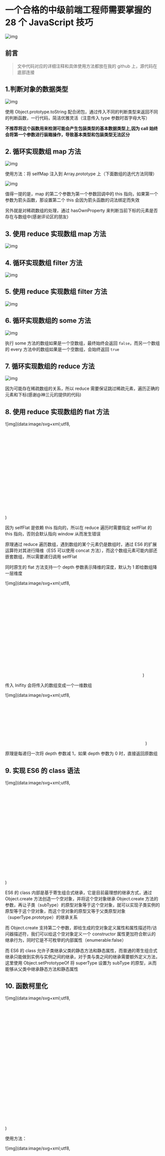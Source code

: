 # 一个合格的中级前端工程师需要掌握的 28 个 JavaScript 技巧



![img](https://user-gold-cdn.xitu.io/2019/5/30/16b06aa76f8b5b33?imageView2/0/w/1280/h/960/format/webp/ignore-error/1)



## 前言

> 文中代码对应的详细注释和具体使用方法都放在我的 github 上，源代码在底部连接

## 1.判断对象的数据类型



![img](https://user-gold-cdn.xitu.io/2019/5/30/16b08a60a70f5077?imageView2/0/w/1280/h/960/format/webp/ignore-error/1)



使用 Object.prototype.toString 配合闭包，通过传入不同的判断类型来返回不同的判断函数，一行代码，简洁优雅灵活（注意传入 type 参数时首字母大写）

**不推荐将这个函数用来检测可能会产生包装类型的基本数据类型上,因为 call 始终会将第一个参数进行装箱操作，导致基本类型和包装类型无法区分**

## 2. 循环实现数组 map 方法



![img](https://user-gold-cdn.xitu.io/2019/8/12/16c853cb67357e3b?imageView2/0/w/1280/h/960/format/webp/ignore-error/1)



使用方法：将 selfMap 注入到 Array.prototype 上（下面数组的迭代方法同理）



![img](https://user-gold-cdn.xitu.io/2019/7/1/16bad345b800345a?imageView2/0/w/1280/h/960/format/webp/ignore-error/1)



值得一提的是，map 的第二个参数为第一个参数回调中的 this 指向，如果第一个参数为箭头函数，那设置第二个 this 会因为箭头函数的词法绑定而失效

另外就是对稀疏数组的处理，通过 hasOwnProperty 来判断当前下标的元素是否存在与数组中(感谢评论区的朋友)

## 3. 使用 reduce 实现数组 map 方法



![img](https://user-gold-cdn.xitu.io/2019/5/30/16b06a9d567bab69?imageView2/0/w/1280/h/960/format/webp/ignore-error/1)



## 4. 循环实现数组 filter 方法



![img](https://user-gold-cdn.xitu.io/2019/5/30/16b089dd88abc7e9?imageView2/0/w/1280/h/960/format/webp/ignore-error/1)



## 5. 使用 reduce 实现数组 filter 方法



![img](https://user-gold-cdn.xitu.io/2019/5/30/16b06a9d56d1a917?imageView2/0/w/1280/h/960/format/webp/ignore-error/1)



## 6. 循环实现数组的 some 方法



![img](https://user-gold-cdn.xitu.io/2019/6/2/16b16d392dbd40e2?imageView2/0/w/1280/h/960/format/webp/ignore-error/1)



执行 some 方法的数组如果是一个空数组，最终始终会返回 `false`，而另一个数组的 every 方法中的数组如果是一个空数组，会始终返回 `true`

## 7. 循环实现数组的 reduce 方法



![img](https://user-gold-cdn.xitu.io/2019/6/2/16b16d431e7028e7?imageView2/0/w/1280/h/960/format/webp/ignore-error/1)



因为可能存在稀疏数组的关系，所以 reduce 需要保证跳过稀疏元素，遍历正确的元素和下标(感谢@神三元的提供的代码)

## 8. 使用 reduce 实现数组的 flat 方法



![img](data:image/svg+xml;utf8,<?xml version="1.0"?><svg xmlns="http://www.w3.org/2000/svg" version="1.1" width="1174" height="666"></svg>)



因为 selfFlat 是依赖 this 指向的，所以在 reduce 遍历时需要指定 selfFlat 的 this 指向，否则会默认指向 window 从而发生错误

原理通过 reduce 遍历数组，遇到数组的某个元素仍是数组时，通过 ES6 的扩展运算符对其进行降维（ES5 可以使用 concat 方法），而这个数组元素可能内部还嵌套数组，所以需要递归调用 selfFlat

同时原生的 flat 方法支持一个 depth 参数表示降维的深度，默认为 1 即给数组降一层维度



![img](data:image/svg+xml;utf8,<?xml version="1.0"?><svg xmlns="http://www.w3.org/2000/svg" version="1.1" width="448" height="295"></svg>)



传入 Inifity 会将传入的数组变成一个一维数组



![img](data:image/svg+xml;utf8,<?xml version="1.0"?><svg xmlns="http://www.w3.org/2000/svg" version="1.1" width="457" height="153"></svg>)



原理是每递归一次将 depth 参数减 1，如果 depth 参数为 0 时，直接返回原数组

## 9. 实现 ES6 的 class 语法



![img](data:image/svg+xml;utf8,<?xml version="1.0"?><svg xmlns="http://www.w3.org/2000/svg" version="1.1" width="1174" height="712"></svg>)



ES6 的 class 内部是基于寄生组合式继承，它是目前最理想的继承方式，通过 Object.create 方法创造一个空对象，并将这个空对象继承 Object.create 方法的参数，再让子类（subType）的原型对象等于这个空对象，就可以实现子类实例的原型等于这个空对象，而这个空对象的原型又等于父类原型对象（superType.prototype）的继承关系

而 Object.create 支持第二个参数，即给生成的空对象定义属性和属性描述符/访问器描述符，我们可以给这个空对象定义一个 constructor 属性更加符合默认的继承行为，同时它是不可枚举的内部属性（enumerable:false）

而 ES6 的 class 允许子类继承父类的静态方法和静态属性，而普通的寄生组合式继承只能做到实例与实例之间的继承，对于类与类之间的继承需要额外定义方法，这里使用 Object.setPrototypeOf 将 superType 设置为 subType 的原型，从而能够从父类中继承静态方法和静态属性

## 10. 函数柯里化



![img](data:image/svg+xml;utf8,<?xml version="1.0"?><svg xmlns="http://www.w3.org/2000/svg" version="1.1" width="920" height="738"></svg>)



使用方法：



![img](data:image/svg+xml;utf8,<?xml version="1.0"?><svg xmlns="http://www.w3.org/2000/svg" version="1.1" width="854" height="450"></svg>)



柯里化是函数式编程的一个重要技巧，将使用多个参数的一个函数转换成一系列使用一个参数的函数的技术

函数式编程另一个重要的函数 compose，能够将函数进行组合，而组合的函数只接受一个参数，所以如果有接受多个函数的需求并且需要用到 compose 进行函数组合，就需要使用柯里化对准备组合的函数进行部分求值，让它始终只接受一个参数

借用[冴羽博客](https://juejin.im/post/6844903493740789774)中的一个例子



![img](data:image/svg+xml;utf8,<?xml version="1.0"?><svg xmlns="http://www.w3.org/2000/svg" version="1.1" width="1240" height="599"></svg>)



## 11. 函数柯里化（支持占位符）



![img](data:image/svg+xml;utf8,<?xml version="1.0"?><svg xmlns="http://www.w3.org/2000/svg" version="1.1" width="1280" height="1061"></svg>)



使用方法：



![img](data:image/svg+xml;utf8,<?xml version="1.0"?><svg xmlns="http://www.w3.org/2000/svg" version="1.1" width="854" height="450"></svg>)





![img](data:image/svg+xml;utf8,<?xml version="1.0"?><svg xmlns="http://www.w3.org/2000/svg" version="1.1" width="1240" height="427"></svg>)



通过占位符能让柯里化更加灵活，实现思路是，每一轮传入的参数先去填充上一轮的占位符，如果当前轮参数含有占位符，则放到内部保存的数组末尾，当前轮的元素不会去填充当前轮参数的占位符，只会填充之前传入的占位符

## 12. 偏函数



![img](data:image/svg+xml;utf8,<?xml version="1.0"?><svg xmlns="http://www.w3.org/2000/svg" version="1.1" width="1224" height="810"></svg>)



使用方法：



![img](data:image/svg+xml;utf8,<?xml version="1.0"?><svg xmlns="http://www.w3.org/2000/svg" version="1.1" width="988" height="450"></svg>)



偏函数和柯里化概念类似，个人认为它们区别在于偏函数会固定你传入的几个参数，再一次性接受剩下的参数，而函数柯里化会根据你传入参数不停的返回函数，直到参数个数满足被柯里化前函数的参数个数

Function.prototype.bind 函数就是一个偏函数的典型代表，它接受的第二个参数开始，为预先添加到绑定函数的参数列表中的参数，与 bind 不同的是，上面的这个函数同样支持占位符

## 13. 斐波那契数列及其优化



![img](data:image/svg+xml;utf8,<?xml version="1.0"?><svg xmlns="http://www.w3.org/2000/svg" version="1.1" width="1006" height="822"></svg>)



利用函数记忆，将之前运算过的结果保存下来，对于频繁依赖之前结果的计算能够节省大量的时间，例如斐波那契数列，缺点就是闭包中的 obj 对象会额外占用内存

另外使用动态规划比前者的空间复杂度更低，也是更推荐的解法



![img](https://user-gold-cdn.xitu.io/2019/8/28/16cd6501d6594de3?imageView2/0/w/1280/h/960/format/webp/ignore-error/1)



## 14. 实现函数 bind 方法



![img](https://user-gold-cdn.xitu.io/2019/11/6/16e40a38fc6b8bf6?imageView2/0/w/1280/h/960/format/webp/ignore-error/1)



实现函数的 bind 方法核心是利用 call 绑定 this 指向，同时考虑了一些其他情况，例如

- bind 返回的函数被 new 调用作为构造函数时，绑定的值会失效并且改为 new 指定的对象
- 定义了绑定后函数的 length 属性和 name 属性（不可枚举属性）
- 绑定后函数的 prototype 需指向原函数的 prototype（`真实情况中绑定后的函数是没有 prototype 的，取而代之在绑定后的函数中有个 内部属性 [[TargetFunction]] 保存原函数，当将绑定后函数作为构造函数时，将创建的实例的 __proto__ 指向 [[TargetFunction]] 的 prototype，这里无法模拟内部属性，所以直接声明了一个 prototype 属性`）

## 15. 实现函数 call 方法



![img](data:image/svg+xml;utf8,<?xml version="1.0"?><svg xmlns="http://www.w3.org/2000/svg" version="1.1" width="1240" height="530"></svg>)



原理就是将函数作为传入的上下文参数（context）的属性执行，这里为了防止属性冲突使用了 ES6 的 Symbol 类型

## 16. 简易的 CO 模块



![img](data:image/svg+xml;utf8,<?xml version="1.0"?><svg xmlns="http://www.w3.org/2000/svg" version="1.1" width="1038" height="1154"></svg>)



使用方法：



![img](data:image/svg+xml;utf8,<?xml version="1.0"?><svg xmlns="http://www.w3.org/2000/svg" version="1.1" width="736" height="676"></svg>)



run 函数接受一个生成器函数，每当 run 函数包裹的生成器函数遇到 yield 关键字就会停止，当 yield 后面的 promise 被解析成功后会自动调用 next 方法执行到下个 yield 关键字处，最终就会形成每当一个 promise 被解析成功就会解析下个 promise，当全部解析成功后打印所有解析的结果，衍变为现在用的最多的 async/await 语法

## 17. 函数防抖



![img](data:image/svg+xml;utf8,<?xml version="1.0"?><svg xmlns="http://www.w3.org/2000/svg" version="1.1" width="1022" height="1228"></svg>)



leading 为是否在进入时立即执行一次，原理是利用定时器，如果在规定时间内再次触发事件会将上次的定时器清除，即不会执行函数并重新设置一个新的定时器，直到超过规定时间自动触发定时器中的函数

同时通过闭包向外暴露了一个 cancel 函数，使得外部能直接清除内部的计数器

## 18. 函数节流



![img](https://user-gold-cdn.xitu.io/2019/5/30/16b06a9e860d7c7d?imageView2/0/w/1280/h/960/format/webp/ignore-error/1)



和函数防抖类似，区别在于内部额外使用了时间戳作为判断，在一段时间内没有触发事件才允许下次事件触发，同时新增了 trailing 选项，表示是否在最后额外触发一次

## 19. 图片懒加载



![img](https://user-gold-cdn.xitu.io/2019/5/30/16b06a9e883485e5?imageView2/0/w/1280/h/960/format/webp/ignore-error/1)



getBoundClientRect 的实现方式，监听 scroll 事件（建议给监听事件添加节流），图片加载完会从 img 标签组成的 DOM 列表中删除，最后所有的图片加载完毕后需要解绑监听事件



![img](https://user-gold-cdn.xitu.io/2019/5/30/16b06a9ea8913738?imageView2/0/w/1280/h/960/format/webp/ignore-error/1)



intersectionObserver 的实现方式，实例化一个 IntersectionObserver ，并使其观察所有 img 标签

当 img 标签进入可视区域时会执行实例化时的回调，同时给回调传入一个 entries 参数，保存着实例观察的所有元素的一些状态，比如每个元素的边界信息，当前元素对应的 DOM 节点，当前元素进入可视区域的比率，每当一个元素进入可视区域，将真正的图片赋值给当前 img 标签，同时解除对其的观察

## 20. new 关键字



![img](https://user-gold-cdn.xitu.io/2019/5/30/16b06a9eaceb83de?imageView2/0/w/1280/h/960/format/webp/ignore-error/1)



## 21. 实现 Object.assign



![img](https://user-gold-cdn.xitu.io/2019/5/30/16b06a9eb12702a0?imageView2/0/w/1280/h/960/format/webp/ignore-error/1)



Object.assign 的原理可以参考我另外一篇[博客](https://juejin.im/post/6844903775329583112#heading-34)

## 22. instanceof



![img](https://user-gold-cdn.xitu.io/2019/5/30/16b06a9eb217b698?imageView2/0/w/1280/h/960/format/webp/ignore-error/1)



原理是递归遍历 right 参数的原型链，每次和 left 参数作比较，遍历到原型链终点时则返回 false，找到则返回 true

## 23. 私有变量的实现



![img](https://user-gold-cdn.xitu.io/2019/5/30/16b06a9ebaeee920?imageView2/0/w/1280/h/960/format/webp/ignore-error/1)



使用 Proxy 代理所有含有 `_` 开头的变量，使其不可被外部访问



![img](https://user-gold-cdn.xitu.io/2019/5/30/16b06a9ebef85aed?imageView2/0/w/1280/h/960/format/webp/ignore-error/1)



通过闭包的形式保存私有变量，缺点在于类的所有实例访问的都是同一个私有变量



![img](https://user-gold-cdn.xitu.io/2019/5/30/16b06a9edc4661c7?imageView2/0/w/1280/h/960/format/webp/ignore-error/1)



另一种闭包的实现，解决了上面那种闭包的缺点，每个实例都有各自的私有变量，缺点是舍弃了 class 语法的简洁性，将所有的特权方法（访问私有变量的方法）都保存在构造函数中



![img](https://user-gold-cdn.xitu.io/2019/5/30/16b06a9ee0a7b7ec?imageView2/0/w/1280/h/960/format/webp/ignore-error/1)



通过 WeakMap 和闭包，在每次实例化时保存当前实例和所有私有变量组成的对象，外部无法访问闭包中的 WeakMap，使用 WeakMap 好处在于当没有变量引用到某个实例时，会自动释放这个实例保存的私有变量，减少内存溢出的问题

## 24. 洗牌算法

早前的 chrome 对于元素小于 10 的数组会采用插入排序，这会导致对数组进行的乱序并不是真正的乱序，即使最新的版本 chrome 采用了原地算法使得排序变成了一个稳定的算法，对于乱序的问题仍没有解决



![img](https://user-gold-cdn.xitu.io/2019/5/30/16b06a9ee7f628db?imageView2/0/w/1280/h/960/format/webp/ignore-error/1)





![img](https://user-gold-cdn.xitu.io/2019/5/30/16b06a9eeefdecc9?imageView2/0/w/1280/h/960/format/webp/ignore-error/1)



通过洗牌算法可以达到真正的乱序，洗牌算法分为原地和非原地，图一是原地的洗牌算法，不需要声明额外的数组从而更加节约内存占用率，原理是依次遍历数组的元素，将当前元素和之后的所有元素中随机选取一个，进行交换

## 25. 单例模式



![img](https://user-gold-cdn.xitu.io/2019/5/30/16b06a9ef0559e13?imageView2/0/w/1280/h/960/format/webp/ignore-error/1)



通过 ES6 的 Proxy 拦截构造函数的执行方法来实现的单例模式

## 26. promisify



![img](https://user-gold-cdn.xitu.io/2019/5/30/16b06a9ef50d20a8?imageView2/0/w/1280/h/960/format/webp/ignore-error/1)



使用方法：



![img](https://user-gold-cdn.xitu.io/2019/5/30/16b06a9f1d929229?imageView2/0/w/1280/h/960/format/webp/ignore-error/1)



promisify 函数是将回调函数变为 promise 的辅助函数，适合 error-first 风格（nodejs）的回调函数，原理是给 error-first 风格的回调无论成功或者失败，在执行完毕后都会执行最后一个回调函数，我们需要做的就是让这个回调函数控制 promise 的状态即可

这里还用了 Proxy 代理了整个 fs 模块，拦截 get 方法，使得不需要手动给 fs 模块所有的方法都包裹一层 promisify 函数，更加的灵活

## 27. 优雅的处理 async/await



![img](data:image/svg+xml;utf8,<?xml version="1.0"?><svg xmlns="http://www.w3.org/2000/svg" version="1.1" width="888" height="558"></svg>)



使用方法：



![img](data:image/svg+xml;utf8,<?xml version="1.0"?><svg xmlns="http://www.w3.org/2000/svg" version="1.1" width="988" height="306"></svg>)



无需每次使用 async/await 都包裹一层 try/catch ，更加的优雅，这里提供另外一个思路，如果使用了 webpack 可以编写一个 loader，分析 AST 语法树，遇到 await 语法，自动注入 try/catch，这样连辅助函数都不需要使用

## 28. 发布订阅 EventEmitter



![img](https://user-gold-cdn.xitu.io/2019/6/1/16b10e6615419ca0?imageView2/0/w/1280/h/960/format/webp/ignore-error/1)



通过 on 方法注册事件，trigger 方法触发事件，来达到事件之间的松散解耦，并且额外添加了 once 和 off 辅助函数用于注册只触发一次的事件以及注销事件

## 29. 实现 JSON.stringify（附加）

使用 JSON.stringify 将对象转为 JSON 字符串时，一些非法的数据类型会失真，主要表现如下

- 如果对象含有 toJSON 方法会调用 toJSON
- 在数组中
- 1. 存在 Undefined/Symbol/Function 数据类型时会变为 null
- 1. 存在 Infinity/NaN 也会变成 null
- 在对象中
- 1. 属性值为 Undefined/Symbol/Function 数据类型时，属性和值都不会转为字符串
- 1. 属性值为 Infinity/NaN ，属性值会变为 null
- 日期数据类型的值会调用 toISOString
- 非数组/对象/函数/日期的复杂数据类型会变成一个空对象
- 循环引用会抛出错误

另外 JSON.stringify 还可以传入第二第三个可选参数，有兴趣的朋友可以深入了解

实现代码较长，这里我直接贴上对应源代码地址 [JSON.stringify](https://github.com/yeyan1996/JavaScript/blob/master/json.js)